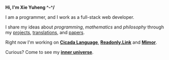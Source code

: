 **Hi, I'm Xie Yuheng ^-^/**

I am a programmer, and I work as a full-stack web developer.

I share my ideas about _programming_, _mathematics_ and _philosophy_
through my [projects](PROJECTS.md), [translations](TRANSLATIONS.md), and [papers](PAPERS.md).

Right now I'm working on [**Cicada Language**](https://cicada-lang.org),
[**Readonly.Link**](https://readonly.link)
and [**Mimor**](https://mimer.app).

Curious? Come to see my [**inner universe**](https://github.com/xieyuheng/inner).
